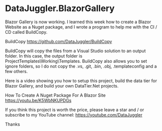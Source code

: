 # DataJuggler.BlazorGallery
Blazor Gallery is now working. I learned this week how to create a Blazor Website as a Nuget package, 
and I wrote a program to help me with the CI / CD called BuildCopy.

BuildCopy
https://github.com/DataJuggler/BuildCopy

BuildCopy will copy the files from a Visual Studio solution to an output folder. In this case, the output folder is ProjectTemplates\Working\Templates.
BuildCopy also allows you to set ignore folders, so I do not copy the .vs, .git, .bin, .obj, .templateconfig and a few others. 

Here is a video showing you how to setup this project, build the data tier for Blazor Gallery, and build your own DataTier.Net projects.

How To Create A Nuget Package For A Blazor Site<br>
https://youtu.be/K5WbNKUPDGs

If you think this project is worth the price, please leave a star and / or subscribe to my YouTube channel: https://youtube.com/DataJuggler

Thanks
